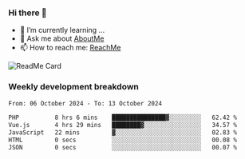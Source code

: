 ### Hi there 👋

- 🌱 I’m currently learning ...
- 💬 Ask me about [AboutMe](https://www.itzcy.com/about)
- 📫 How to reach me: [ReachMe](https://www.itzcy.com/about)

![ReadMe Card](https://github-readme-stats-ten-gilt.vercel.app/api?username=SuperChenYun&show_icons=true&title_color=fff&icon_color=79ff97&text_color=9f9f9f&bg_color=151515&hide_border=true)

### Weekly development breakdown
<!--START_SECTION:waka-->

```txt
From: 06 October 2024 - To: 13 October 2024

PHP          8 hrs 6 mins    ███████████████▓░░░░░░░░░   62.42 %
Vue.js       4 hrs 29 mins   ████████▓░░░░░░░░░░░░░░░░   34.57 %
JavaScript   22 mins         ▓░░░░░░░░░░░░░░░░░░░░░░░░   02.83 %
HTML         0 secs          ░░░░░░░░░░░░░░░░░░░░░░░░░   00.08 %
JSON         0 secs          ░░░░░░░░░░░░░░░░░░░░░░░░░   00.07 %
```

<!--END_SECTION:waka-->
